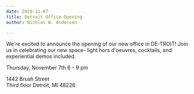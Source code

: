 ```yaml
---
date: 2019-11-07
title: Detroit Office Opening
author: Nichlas W. Andersen

---
```

We're excited to announce the opening of our new office in DE-TROIT! Join us in celebrating our new space- light hors d'oeuvres, cocktails, and experiential demos included.

Thursday, November 7th
6 - 9 pm

1442 Brush Street  
Third floor
Detroit, MI 48226